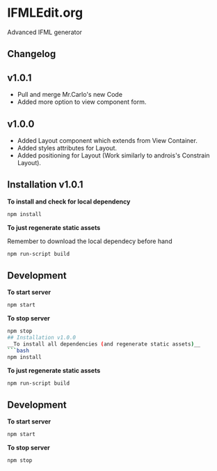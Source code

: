 # IFMLEdit.org

Advanced IFML generator

## Changelog

## v1.0.1

- Pull and merge Mr.Carlo's new Code
- Added more option to view component form.

## v1.0.0

- Added Layout component which extends from View Container.
- Added styles attributes for Layout. 
- Added positioning for Layout (Work similarly to androis's Constrain Layout).

## Installation v1.0.1

__To install and check for local dependency__
```bash
npm install
```
__To just regenerate static assets__

Remember to download the local dependecy before hand

```bash
npm run-script build
```

## Development

__To start server__
```bash
npm start
```

__To stop server__
```bash
npm stop
## Installation v1.0.0
__To install all dependencies (and regenerate static assets)__
```bash
npm install
```

__To just regenerate static assets__
```bash
npm run-script build
```

## Development

__To start server__
```bash
npm start
```

__To stop server__
```bash
npm stop
```
